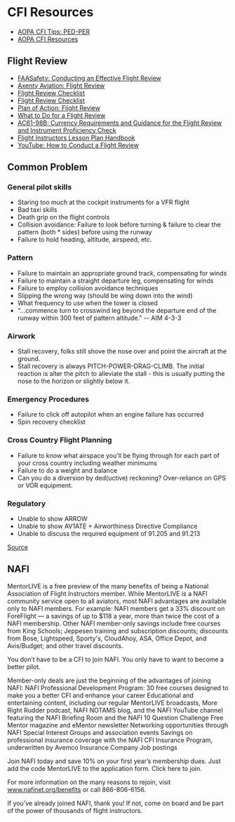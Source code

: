 # CFI Resources

* [AOPA CFI Tips: PED-PER](https://www.aopa.org/news-and-media/all-news/2005/october/flight-training-magazine/cfi-tips)
* [AOPA CFI Resources](https://www.aopa.org/training-and-safety/cfis/flight-instructor-resources/cfi-resources)

## Flight Review

* [FAASafety: Conducting an Effective Flight Review](https://www.faasafety.gov/files/gslac/library/documents/2006/Oct/6578/Conducting%20an%20Effective%20Flight%20Review%20Dec05.pdf)
* [Axenty Aviation: Flight Review](https://axenty.com/resources/FlightReview/Flight%20Review.pdf)
* [Flight Review Checklist](https://mycfibook.com/book-page/flight-review-checklist/)
* [Flight Review Checklist](https://flytailwinds.com/wp-content/uploads/2019/03/Flight-Review.pdf)
* [Plan of Action: Flight Review](https://ericgideon.com/lessonplans/flight-review/)
* [What to Do for a Flight Review](https://iflyamerica.org/what-to-do-flight-review.asp)
* [AC61-98B: Currency Requirements and Guidance for the Flight Review and Instrument Proficiency Check](https://www.faa.gov/documentlibrary/media/advisory_circular/ac%2061-98b.pdf)
* [Flight Instructors Lesson Plan Handbook](http://www.jasonblair.net/wp-content/uploads/2015/06/Flight-Instructors-Lesson-Plan-Handbook-Edwin-Quinlan.pdf)
* [YouTube: How to Conduct a Flight Review](https://youtu.be/QDizNbJlOvo)

## Common Problem

### General pilot skills

* Staring too much at the cockpit instruments for a VFR flight
* Bad taxi skills
* Death grip on the flight controls
* Collision avoidance:  Failure to look before turning & failure to clear the pattern (both * sides) before using the runway
* Failure to hold heading, altitude, airspeed, etc.

### Pattern

* Failure to maintain an appropriate ground track, compensating for winds
* Failure to maintain a straight departure leg, compensating for winds
* Failure to employ collision avoidance techniques
* Slipping the wrong way (should be wing down into the wind)
* What frequency to use when the tower is closed
* "...commence turn to crosswind leg beyond the departure end of the runway within 300 feet of pattern altitude." -- AIM 4-3-3

### Airwork

* Stall recovery, folks still shove the nose over and point the aircraft at the ground.
* Stall recovery is always PITCH-POWER-DRAG-CLIMB. The initial reaction is alter the pitch to alleviate the stall - this is usually putting the nose to the horizon or slightly below it.

### Emergency Procedures

* Failure to click off autopilot when an engine failure has occurred
* Spin recovery checklist

### Cross Country Flight Planning

* Failure to know what airspace you'll be flying through for each part of your cross country including weather minimums
* Failure to do a weight and balance
* Can you do a diversion by ded(uctive) reckoning?  Over-reliance on GPS or VOR equipment.

### Regulatory

* Unable to show ARROW
* Unable to show AV1ATE + Airworthiness Directive Compliance
* Unable to discuss the required equipment of 91.205 and 91.213

[Source](http://www.cfidarren.com/r-flightreview.htm)

## NAFI

MentorLIVE is a free preview of the many benefits of being a National Association of Flight Instructors member. While MentorLIVE is a NAFI community service open to all aviators, most NAFI advantages are available only to NAFI members. For example:
NAFI members get a 33% discount on ForeFlight — a savings of up to $118 a year, more than twice the cost of a NAFI membership.
Other NAFI member-only savings include free courses from King Schools; Jeppesen training and subscription discounts; discounts from Bose, Lightspeed, Sporty's, CloudAhoy, ASA, Office Depot, and Avis/Budget; and other travel discounts.

You don’t have to be a CFI to join NAFI. You only have to want to become a better pilot.

Member-only deals are just the beginning of the advantages of joining NAFI:
NAFI Professional Development Program: 30 free courses designed to make you a better CFI and enhance your career
Educational and entertaining content, including our regular MentorLIVE broadcasts, More Right Rudder podcast, NAFI NOTAMS blog, and the NAFI YouTube channel featuring the NAFI Briefing Room and the NAFI 10 Question Challenge
Free Mentor magazine and eMentor newsletter
Networking opportunities through NAFI Special Interest Groups and association events
Savings on professional insurance coverage with the NAFI CFI Insurance Program, underwritten by Avemco Insurance Company
Job postings

﻿Join NAFI today and save 10% on your first year’s membership dues. Just add the code MentorLIVE to the application form. Click here to join.

For more information on the many reasons to rejoin, visit www.nafinet.org/benefits or call 866-806-6156.

If you’ve already joined NAFI, thank you! If not, come on board and be part of the power of thousands of flight instructors.

